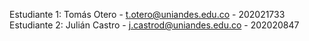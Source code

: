 Estudiante 1: Tomás Otero - t.otero@uniandes.edu.co - 202021733
Estudiante 2: Julián Castro - j.castrod@uniandes.edu.co - 202020847
